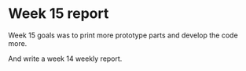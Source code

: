 # Week 15 report

Week 15 goals was to print more prototype parts and develop the code more.

And write a week 14 weekly report.
